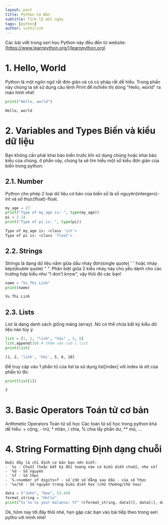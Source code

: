 ```yaml
---
layout: post
title: Python Cơ Bản
subtitle: Tích lỹ mỗi ngày 
tags: [python]
author: vuthilinh
---
```

Các bài viết trong seri học Python này đều đến từ website: [https://www.learnpython.org/](learnpython.org)
# 1. Hello, World
Python là một ngôn ngữ rất đơn giản và có cú pháp rất dễ hiểu. Trong phần này chúng ta sẽ sử dụng câu lệnh Print để in/hiển thị dòng "Hello, world" ra màn hình nhé!
```python
print("Hello, world")
```
```bash
Hello, world
```
# 2. Variables and Types Biến và kiểu dữ liệu
Bạn không cần phải khai báo biến trước khi sử dụng chúng hoặc khai báo kiểu của chúng.
	ở phần này, chúng ta sẽ tìm hiểu một số kiểu đơn giản của biến trong python:
## 2.1. Number
Python cho phép 2 loại dữ liệu cơ bản của biến số là số nguyên(intergers)-int và số thực(float)-float.
```python
my_age = 27
print("Type of my_age is: ", type(my_age))
pi = 3.14
print("Type of pi is: ", type(pi))
```
```bash
Type of my_age is: <class 'int'> 
Type of pi is: <class 'float'>
```
## 2.2.  Strings
Strings là dạng dữ liệu nằm giữa dấu nháy đơn(single quote) ' ' hoặc nháy kép(double quote) " ". Phân biệt giữa 2 kiểu nháy này chủ yếu dành cho các trường hợp kiểu như "I don't know", vậy thôi đó các bạn!
```python
name = "Vu Thi Linh"
print(name)
```
```bash
Vu Thi Linh
```
## 2.3. Lists
List là dạng danh sách giống mảng (array). Nó có thể chứa bất kỳ kiểu dữ liệu nào tùy ý.
```python
list = [1, 2, "linh", "hải" , 5, 6]
list.append(10) # thêm vào cuối list
print(list)
```
```bash
[1, 2, 'linh', 'hải', 5, 6, 10]
```
Để truy cập vào 1 phần tử của list ta sử dụng list[index] với index là stt của phần tử đó.
```python
print(list[1])
```
```bash
2
```
# 3. Basic Operators Toán tử cơ bản
Arithmetic Operators Toán tử số học
	Các toán tử số học trong python khá dễ hiểu: + cộng, - trừ, * nhân, / chia, % chia lấy phần dư, ** mũ, ...
# 4. String Formatting	 Định dạng chuỗi
	Dưới đây là chỉ định cơ bản bạn nên biết:
	- `%s - Chuỗi (hoặc bất kỳ đối tượng nào có biểu diễn chuỗi, như số)
	- `%d - Số nguyên
	- `%f - Số thực
	- `%.<number of digits>f - số chữ số đằng sau dấu . của số thực
	- `%x/%X - Số nguyên trong biểu diễn hex (chữ thường/chữ hoa)
```python
data = ("John", "Doe", 53.44)
format_string = "Hello"
print("%s %s %s your balance: %f" %(format_string, data[0], data[1], data[2]))
```
Ok, hôm nay tới đây thôi nhé, hẹn gặp các bạn vào bài tiếp theo trong seri pytho với mình nhé! 
